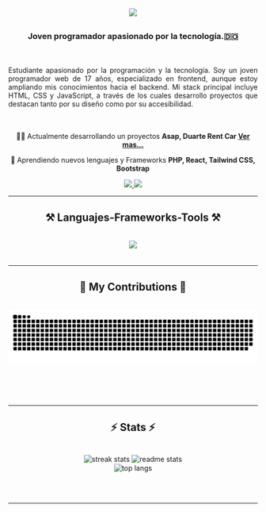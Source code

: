 <h1 align="center">
  <img src="https://readme-typing-svg.herokuapp.com/?font=Righteous&size=35&center=true&vCenter=true&width=500&height=70&duration=4000&lines=Hola+a+todos!+👋;Soy+Manuel+Almanzar!💻;" />
</h1>

<h3 align="center"> Joven programador apasionado por la tecnología.🇩🇴</h3>

<br/>

<br/>

<div align="center" style="text-align: justify; max-width: 800px; margin: 0 auto;">
  Estudiante apasionado por la programación y la tecnología. Soy un joven programador web de 17 años, especializado en frontend, aunque estoy ampliando mis conocimientos hacia el backend. Mi       stack principal incluye HTML, CSS y JavaScript, a través de los cuales desarrollo proyectos que destacan tanto por su diseño como por su accesibilidad.

 </div>

<br/>
<br/>

<div align="center">
 
 👨‍💻 Actualmente desarrollando un proyectos **Asap, Duarte Rent Car [Ver mas...]()**
 
 🌱 Aprendiendo nuevos lenguajes y Frameworks **PHP, React, Tailwind CSS, Bootstrap**


 </div>
 
<div align="center"> 
  <a href="https://mail.google.com/mail/u/3/#inbox">
    <img src="https://img.shields.io/badge/Gmail-333333?style=for-the-badge&logo=gmail&logoColor=red" />
  </a>

  <a href="https://salesp07.github.io" target="_blank">
     <img src="https://img.shields.io/badge/Portfolio-FF5722?style=for-the-badge&logo=todoist&logoColor=white" target="_blank" /> 
  </a>
</div>

 <hr/>
 
<h2 align="center">⚒️ Languajes-Frameworks-Tools ⚒️</h2>
<br/>
<div align="center">
    <img src="https://skillicons.dev/icons?i=html,css,vscode,tailwind,php,javascript,react,bootstrap,github,figma" />
</div>

<br/>
<hr/>

<div align="center">
  <h2>🐍 My Contributions 🐍</h2>
  <br>
  <img alt="snake eating my contributions" src="https://raw.githubusercontent.com/salesp07/salesp07/output/github-contribution-grid-snake.svg" />
  
  <br/><br/><br/>
</div>

<hr/>

<h2 align="center">⚡ Stats ⚡</h2>
<br>
<div align=center>
  <img width=390 src="https://github-readme-streak-stats-salesp07.vercel.app/?user=salesp07&count_private=true&theme=react&border_radius=10" alt="streak stats"/>
  <img width=390 src="https://github-readme-stats-salesp07.vercel.app/api?username=salesp07&count_private=true&show_icons=true&theme=react&rank_icon=github&border_radius=10" alt="readme stats" />
  <br/>
  <img width=325 align="center" src="https://github-readme-stats-salesp07.vercel.app/api/top-langs/?username=salesp07&hide=HTML&langs_count=8&layout=compact&theme=react&border_radius=10&size_weight=0.5&count_weight=0.5&exclude_repo=github-readme-stats" alt="top langs" />
</div>



<br/><br/>

<hr/>
